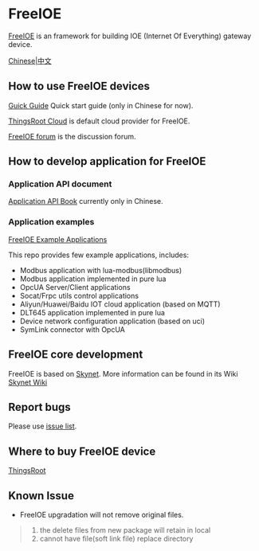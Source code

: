 FreeIOE
===================

[FreeIOE](http://freeioe.org) is an framework for building IOE (Internet Of Everything) gateway device.

[Chinese|中文](/README_CN.md)


## How to use FreeIOE devices

[Guick Guide](https://help.cloud.thingsroot.com) Quick start guide (only in Chinese for now).

[ThingsRoot Cloud](http://cloud.thingsroot.com) is default cloud provider for FreeIOE.

[FreeIOE forum](http://freeioe.org) is the discussion forum.


## How to develop application for FreeIOE

### Application API document

[Application API Book](https://github.com/srdgame/iot_app_api_book) currently only in Chinese.


### Application examples

[FreeIOE Example Applications](https://github.com/freeioe/freeioe_example_apps)

This repo provides few example applications, includes:

* Modbus application with lua-modbus(libmodbus)
* Modbus application implemented in pure lua
* OpcUA Server/Client applications
* Socat/Frpc utils control applications
* Aliyun/Huawei/Baidu IOT cloud application (based on MQTT)
* DLT645 application implemented in pure lua
* Device network configuration application (based on uci)
* SymLink connector with OpcUA


## FreeIOE core development

FreeIOE is based on [Skynet](https://github.com/cloudwu/skynet). More information can be found in its Wiki [Skynet Wiki](https://github.com/cloudwu/skynet/wiki)


## Report bugs

Please use [issue list](https://github.com/freeioe/freeioe/issues).


## Where to buy FreeIOE device

[ThingsRoot](https://thingsroot.com/product/)


## Known Issue

* FreeIOE upgradation will not remove original files.
> 1. the delete files from new package will retain in local
> 2. cannot have file(soft link file) replace directory
